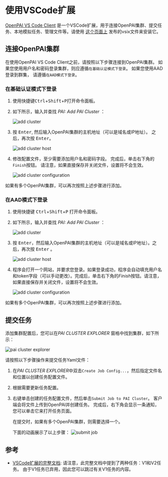 # 使用VSCode扩展

[OpenPAI VS Code Client](https://github.com/openxpu/openpaivscode) 是一个VSCode扩展，用于连接OpenPAI集群、提交任务、本地模拟任务、管理文件等。请使用 [这个页面上](https://github.com/openxpu/openpaivscode/releases) 发布的vsix文件来安装它。

## 连接OpenPAI集群

在使用OpenPAI VS Code Client之前，请按照以下步骤连接到OpenPAI集群。 如果您使用用户名和密码登录集群，则应遵循`在基础认证模式下登录`。 如果您使用AAD登录到群集， 请遵循`在AAD模式下登录`。

### 在基础认证模式下登录

1. 使用快捷键<kbd>Ctrl</kbd>+<kbd>Shift</kbd>+<kbd>P</kbd>打开命令面板。
2. 如下所示，输入并查找 *PAI: Add PAI Cluster* ：

    ![add cluster](https://raw.githubusercontent.com/microsoft/openpaivscode/0.3.0/assets/add_cluster.png)

3. 按 <kbd>Enter</kbd>, 然后输入OpenPAI集群的主机地址（可以是域名或IP地址）。 之后，再次按 <kbd>Enter</kbd>。

    ![add cluster host](https://raw.githubusercontent.com/microsoft/openpaivscode/0.3.0/assets/add_cluster_host.png)

4. 修改配置文件，至少需要添加用户名和密码字段。 完成后，单击右下角的`Finish`按钮。 请注意，如果直接保存并关闭文件，设置将不会生效。

    ![add cluster configuration](https://raw.githubusercontent.com/microsoft/openpaivscode/0.3.0/assets/add-cluster-finish.png)

如果有多个OpenPAI集群，可以再次按照上述步骤进行添加。

### 在AAD模式下登录

1. 使用快捷键 <kbd>Ctrl</kbd>+<kbd>Shift</kbd>+<kbd>P</kbd> 打开命令面板。
2. 如下所示，输入并查找 *PAI: Add PAI Cluster* ：

    ![add cluster](https://raw.githubusercontent.com/microsoft/openpaivscode/0.3.0/assets/add_cluster.png)

3. 按 <kbd>Enter</kbd>，然后输入OpenPAI集群的主机地址（可以是域名或IP地址）。之后，再次按 <kbd>Enter</kbd> 。

    ![add cluster host](https://raw.githubusercontent.com/microsoft/openpaivscode/0.3.0/assets/add_cluster_host.png)

4. 程序会打开一个网站，并要求您登录。如果登录成功，程序会自动填充用户名和token字段（可以手动更改）。完成后，单击右下角的*Finish*按钮。请注意，如果直接保存并关闭文件，设置将不会生效。

    ![add cluster configuration](https://raw.githubusercontent.com/microsoft/openpaivscode/0.3.0/assets/add_aad_cluster.gif)

如果有多个OpenPAI集群，可以再次按照上述步骤进行添加。

## 提交任务

添加集群配置后，您可以在*PAI CLUSTER EXPLORER* 窗格中找到集群，如下所示：

![pai cluster explorer](https://raw.githubusercontent.com/microsoft/openpaivscode/0.3.0/assets/pai_cluster_explorer.png)

请按照以下步骤操作来提交任务Yaml文件：

1. 在*PAI CLUSTER EXPLORER*中双击`Create Job Config...`，然后指定文件名和位置以创建任务配置文件。
2. 根据需要更新任务配置。
3. 右键单击创建的任务配置文件，然后单击`Submit Job to PAI Cluster`。 客户端会将文件上传到OpenPAI并创建任务。 完成后，右下角会显示一条通知，您可以单击它来打开任务页面。

    在提交时，如果有多个OpenPAI集群，则需要选择一个。

    下面的动画展示了以上步骤：
    ![submit job](https://raw.githubusercontent.com/microsoft/openpaivscode/0.3.0/assets/submit-job-v2.gif)


## 参考

  - [VSCode扩展的完整文档](https://github.com/openxpu/openpaivscode/blob/master/README.md): 请注意，此完整文档中提到了两种任务：V1和V2任务。 由于V1任务已弃用，因此您可以跳过有关V1任务的内容。
